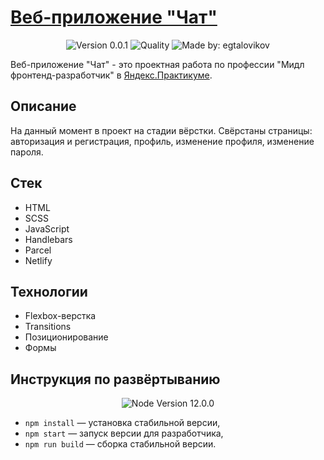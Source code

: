 # [Веб-приложение "Чат"](https://lovely-hummingbird-46dbe8.netlify.app)

<p align="center">
    <img alt="Version 0.0.1" src="https://img.shields.io/badge/version-0.0.1-blue" />
    <img alt="Quality" src="https://img.shields.io/badge/status-development-orange.svg" >
    <img alt="Made by: egtalovikov" src="https://img.shields.io/badge/made%20by-egtalovikov-blue" />
</p>

Веб-приложение "Чат" - это проектная работа по профессии "Мидл фронтенд-разработчик" в [Яндекс.Практикумe](https://praktikum.yandex.ru "Яндекс Практикум").

## Описание

На данный момент в проект на стадии вёрстки. Свёрстаны страницы: авторизация и регистрация, профиль, изменение профиля, изменение пароля.

## Стек

* HTML
* SCSS
* JavaScript
* Handlebars
* Parcel
* Netlify

## Технологии

* Flexbox-верстка
* Transitions
* Позиционирование
* Формы

## Инструкция по развёртыванию

<p align="center">
    <img alt="Node Version 12.0.0" src="https://img.shields.io/badge/node-v12.0.0-blue" />
</p>

- `npm install` — установка стабильной версии,
- `npm start` — запуск версии для разработчика,
- `npm run build` — сборка стабильной версии.
